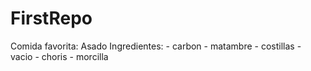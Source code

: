 # FirstRepo

Comida favorita: Asado
Ingredientes:
	- carbon
	- matambre
	- costillas
	- vacio
	- choris
	- morcilla